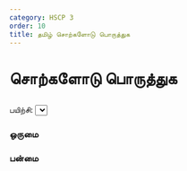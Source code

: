 ```yaml
---
category: HSCP 3
order: 10
title: தமிழ் சொற்களோடு பொருத்துக
---
```

<h1>சொற்களோடு பொருத்துக</h1>
<h2 id="description"></h2>
  <!-- Exercise Selector -->
  <div>
    <label for="exercise-select">பயிற்சி:</label>
    <select id="exercise-select">
    </select>
  </div>

  <div class="match-container">
    <div class="match-list" id="words-list">
      <h3>ஒருமை</h3>
    </div>
    <div class="match-list" id="meanings-list">
      <h3>பன்மை</h3>
    </div>
  </div>
<script src="{{ site.baseurl }}/scripts/match.js"></script>
<script src="{{ site.baseurl }}/scripts/track.js"></script>
<script>
tracker();
</script>

